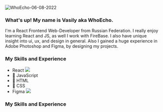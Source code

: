 ![WhoEcho-06-08-2022](https://user-images.githubusercontent.com/71073510/183250510-b5fcb914-72dc-42c6-a272-e0ff020c3fb5.png)




### What's up! My name is Vasily aka WhoEcho.
I'm a React Frontend Web-Developer from Russian Federation. I really enjoy learning React and JS, as well I work with FireBase. I also have unique insight into  ui, ux, and design in general. Also I gained a huge experience in Adobe Photoshop and Figma, by designing my projects.


### My Skills and Experience
* React <img src="{https://img.shields.io/badge/React-20232A?style=for-the-badge&logo=react&logoColor=61DAFB}" /> 
* 🦾 JavaScript
* 🔧 HTML
* 💅 CSS
* Figma <img src="{https://img.shields.io/badge/React-20232A?style=for-the-badge&logo=react&logoColor=61DAFB](https://img.shields.io/badge/Figma-F24E1E?style=for-the-badge&logo=figma&logoColor=white}" /> 


### My Skills and Experience













<!--
**vasilykhromykh/vasilykhromykh** is a ✨ _special_ ✨ repository because its `README.md` (this file) appears on your GitHub profile.

Here are some ideas to get you started:

- 🔭 I’m currently working on my Portfolio
- 🌱 I’m currently learning Typescript and React Fundamental Architecture
- 👯 I’m looking to collaborate on with experienced Senior React Developers


-->
